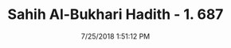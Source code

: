 ---
title        : "Sahih Al-Bukhari Hadith - 1. 687"
date         : 7/25/2018 1:51:12 PM
draft        : false
type         : "hadith"
layout       : "hadith"
BookCode     : "SHB"
VolumeNumber : "1"
HadithNumber : "687"
categories  :  ["Adhan-Imam facing followers during straightening rows"]
tags  :  ["Anas bin Malik"]
---